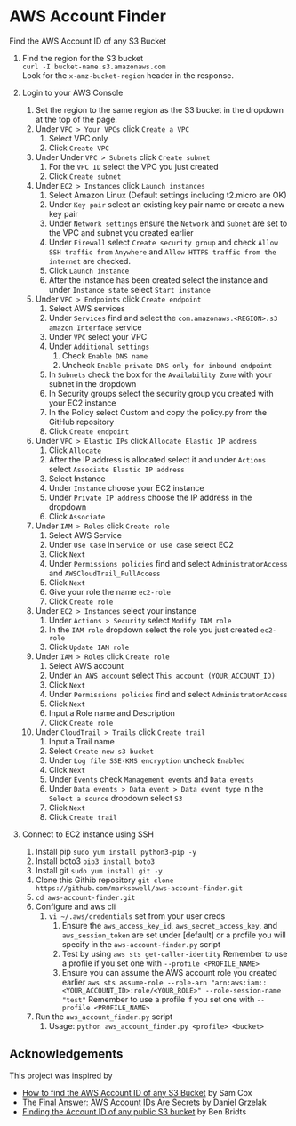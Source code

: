 # AWS Account Finder
Find the AWS Account ID of any S3 Bucket

1. Find the region for the S3 bucket  
    `curl -I bucket-name.s3.amazonaws.com`  
           Look for the `x-amz-bucket-region` header in the response.

3. Login to your AWS Console
   1. Set the region to the same region as the S3 bucket in the dropdown at the top of the page.
   2. Under `VPC > Your VPCs` click `Create a VPC`
      1. Select VPC only
      2. Click `Create VPC`
   3. Under Under `VPC > Subnets` click `Create subnet`
      1. For the `VPC ID` select the VPC you just created
      2. Click `Create subnet`
   4. Under `EC2 > Instances` click `Launch instances`
      1. Select Amazon Linux (Default settings including t2.micro are OK)
      2. Under `Key pair` select an existing key pair name or create a new key pair
      3. Under `Network settings` ensure the `Network` and `Subnet` are set to the VPC and subnet you created earlier
      4. Under `Firewall` select `Create security group` and check `Allow SSH traffic from` `Anywhere` and `Allow HTTPS traffic from the internet` are checked.
      5. Click `Launch instance`
      6. After the instance has been created select the instance and under `Instance state` select `Start instance`
   5. Under `VPC > Endpoints` click `Create endpoint`
      1. Select AWS services
      2. Under `Services` find and select the `com.amazonaws.<REGION>.s3 amazon Interface` service
      3. Under `VPC` select your VPC
      4. Under `Additional settings`
         1. Check `Enable DNS name`
         2. Uncheck `Enable private DNS only for inbound endpoint`
      5. In `Subnets` check the box for the `Availability Zone` with your subnet in the dropdown
      6. In Security groups select the security group you created with your EC2 instance
      7. In the Policy select Custom and copy the policy.py from the GitHub repository
      8. Click `Create endpoint`
   6. Under `VPC > Elastic IPs` click `Allocate Elastic IP address`
      1. Click `Allocate`
      2. After the IP address is allocated select it and under `Actions` select `Associate Elastic IP address`
      3. Select Instance
      4. Under `Instance` choose your EC2 instance
      5. Under `Private IP address` choose the IP address in the dropdown
      6. Click `Associate`
   7. Under `IAM > Roles` click `Create role`
      1. Select AWS Service
      2. Under `Use Case` in `Service or use case` select EC2
      3. Click `Next`
      4. Under `Permissions policies` find and select `AdministratorAccess` and `AWSCloudTrail_FullAccess`
      5. Click `Next`
      6. Give your role the name `ec2-role`
      7. Click `Create role`
   8. Under `EC2 > Instances` select your instance
      1. Under `Actions > Security` select `Modify IAM role`
      2. In the `IAM role` dropdown select the role you just created `ec2-role`
      3. Click `Update IAM role`
   9. Under `IAM > Roles` click `Create role`
       1. Select AWS account
       2. Under `An AWS account` select `This account (YOUR_ACCOUNT_ID)`
       3. Click `Next`
       4. Under `Permissions policies` find and select `AdministratorAccess`
       5. Click `Next`
       6. Input a Role name and Description
       7. Click `Create role`
   10. Under `CloudTrail > Trails` click `Create trail`
       1. Input a Trail name
       2. Select `Create new s3 bucket`
       3. Under `Log file SSE-KMS encryption` uncheck `Enabled`
       4. Click `Next`
       5. Under `Events` check `Management events` and `Data events`
       6. Under `Data events > Data event > Data event type` in the `Select a source` dropdown select `S3`
       7. Click `Next`
       8. Click `Create trail`
4. Connect to EC2 instance using SSH
   1. Install pip `sudo yum install python3-pip -y`
   2. Install boto3 `pip3 install boto3`
   3. Install git `sudo yum install git -y`
   4. Clone this Githib repository `git clone https://github.com/marksowell/aws-account-finder.git`
   5. `cd aws-account-finder.git`
   6. Configure and aws cli
      1. `vi ~/.aws/credentials` set from your user creds
         1. Ensure the `aws_access_key_id`, `aws_secret_access_key`, and `aws_session_token` are set under [default] or a profile you will specify in the `aws-account-finder.py` script
         2. Test by using `aws sts get-caller-identity` Remember to use a profile if you set one with `--profile <PROFILE_NAME>`
         3. Ensure you can assume the AWS account role you created earlier `aws sts assume-role --role-arn "arn:aws:iam::<YOUR_ACCOUNT_ID>:role/<YOUR_ROLE>" --role-session-name "test"` Remember to use a profile if you set one with `--profile <PROFILE_NAME>`
   7. Run the `aws_account_finder.py` script
      1. Usage: `python aws_account_finder.py <profile> <bucket>`
  
## Acknowledgements

This project was inspired by  
- [How to find the AWS Account ID of any S3 Bucket](https://tracebit.com/blog/2024/02/finding-aws-account-id-of-any-s3-bucket/) by Sam Cox  
- [The Final Answer: AWS Account IDs Are Secrets](https://blog.plerion.com/aws-account-ids-are-secrets/) by Daniel Grzelak  
- [Finding the Account ID of any public S3 bucket](https://cloudar.be/awsblog/finding-the-account-id-of-any-public-s3-bucket/) by Ben Bridts  
